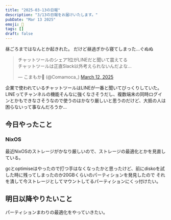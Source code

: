 ```yaml
---
title: "2025-03-13の日報"
description: "3/13の日報をお届けいたします。"
pubDate: "Mar 13 2025"
emoji: 🦊
tags: []
draft: false
---
```


昼ごろまではなんとか起きれた。 だけど昼過ぎから寝てしまった...ぐぬぬ

<blockquote class="twitter-tweet"><p lang="ja" dir="ltr">チャットツールのシェア1位がLINEだと聞いて震えてる<br>チャットツールは正直Slack以外考えられないんだよな…</p>&mdash; こまもか🦊 (@Comamoca_) <a href="https://twitter.com/Comamoca_/status/1899936844416262650?ref_src=twsrc%5Etfw">March 12, 2025</a></blockquote> <script async src="https://platform.twitter.com/widgets.js" charset="utf-8"></script>

企業で使われているチャットツールはLINEが一番と聞いてびっくりしていた。
LINEってチャンネルの機能そんなに強くなさそうだし、複数端末の同時ログインとかもできなさそうなので使うのはかなり厳しいと思うのだけど、大抵の人は困らないって事なんだろうか...

## 今日やったこと

### NixOS

最近NixOSのストレージがかなり厳しいので、ストレージの最適化とかを見直している。

gcとoptimiseはやったので打つ手はなくなったかと思ったけど、前にdiskoを試した時に残ってしまったのか20GBくらいのパーティションを発見したので
それを潰して今ストレージとしてマウントしてるパーティションにくっ付けたい。

## 明日以降やりたいこと

パーティションまわりの最適化をやっていきたい。
